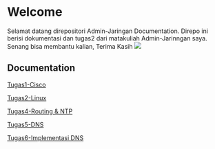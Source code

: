 
# Welcome

Selamat datang direpositori Admin-Jaringan Documentation. Direpo ini berisi dokumentasi dan tugas2 dari matakuliah Admin-Jarinngan saya. Senang bisa membantu kalian, Terima Kasih
![](https://media.giphy.com/media/Rjub7AIEIbXT0tzbr3/giphy.gif)


## Documentation

[Tugas1-Cisco](https://github.com/alanhidayat33/Admin-Jaringan/tree/main/Tugas1-Cisco)

[Tugas2-Linux](https://github.com/alanhidayat33/Admin-Jaringan/blob/main/Tugas2-Linux/README.md)

[Tugas4-Routing & NTP](https://github.com/alanhidayat33/Admin-Jaringan/blob/main/Tugas4-Hostname/laporan%20praktikum%205.md)

[Tugas5-DNS](https://github.com/alanhidayat33/Admin-Jaringan/tree/main/Tugas5-DNS)

[Tugas6-Implementasi DNS](https://github.com/alanhidayat33/Admin-Jaringan/tree/main/Tugas5-DNS)


